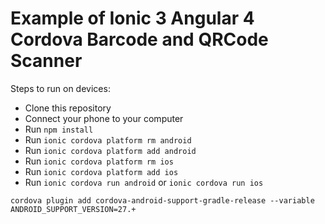 # Example of Ionic 3 Angular 4 Cordova Barcode and QRCode Scanner

Steps to run on devices:
* Clone this repository
* Connect your phone to your computer
* Run `npm install`
* Run `ionic cordova platform rm android`
* Run `ionic cordova platform add android`
* Run `ionic cordova platform rm ios`
* Run `ionic cordova platform add ios`
* Run `ionic cordova run android` or `ionic cordova run ios`

`cordova plugin add cordova-android-support-gradle-release --variable ANDROID_SUPPORT_VERSION=27.+`
